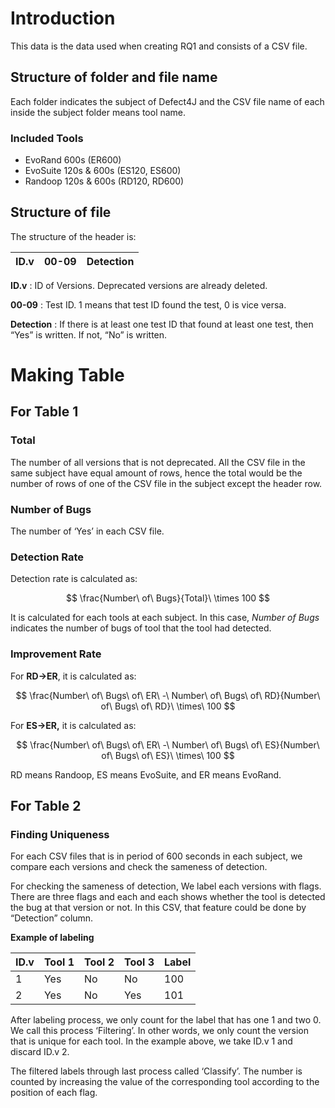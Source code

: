 # Introduction

This data is the data used when creating RQ1 and consists of a CSV file.

## Structure of folder and file name

Each folder indicates the subject of Defect4J and the CSV file name of each inside the subject folder means tool name.

### **Included Tools**

- EvoRand 600s (ER600)
- EvoSuite 120s & 600s (ES120, ES600)
- Randoop 120s & 600s (RD120, RD600)

## Structure of file

The structure of the header is:

| ID.v | 00-09 | Detection |
| --- | --- | --- |

**ID.v** : ID of Versions. Deprecated versions are already deleted.

**00-09** : Test ID. 1 means that test ID found the test, 0 is vice versa.

**Detection** : If there is at least one test ID that found at least one test, then “Yes” is written. If not, “No” is written.

# Making Table

## For Table 1

### Total

The number of all versions that is not deprecated. All the CSV file in the same subject have equal amount of rows, hence the total would be the number of rows of one of the CSV file in the subject except the header row.

### Number of Bugs

The number of ‘Yes’ in each CSV file.

### Detection Rate

Detection rate is calculated as:

$$
\frac{Number\ of\ Bugs}{Total}\ \times 100
$$

It is calculated for each tools at each subject. In this case, $Number\ of\ Bugs$ indicates the number of bugs of tool that the tool had detected.

### Improvement Rate

For **RD→ER**, it is calculated as:

$$
\frac{Number\ of\ Bugs\ of\ ER\ -\ Number\ of\ Bugs\ of\ RD}{Number\ of\ Bugs\ of\ RD}\ \times\ 100
$$

For **ES→ER,** it is calculated as:

$$
\frac{Number\ of\ Bugs\ of\ ER\ -\ Number\ of\ Bugs\ of\ ES}{Number\ of\ Bugs\ of\ ES}\ \times\ 100
$$

RD means Randoop, ES means EvoSuite, and ER means EvoRand.

## For Table 2

### Finding Uniqueness

For each CSV files that is in period of 600 seconds in each subject, we compare each versions and check the sameness of detection.

For checking the sameness of detection, We label each versions with flags. There are three flags and each and each shows whether the tool is detected the bug at that version or not. In this CSV, that feature could be done by “Detection” column.

**Example of labeling**

| ID.v | Tool 1 | Tool 2 | Tool 3 | Label |
| --- | --- | --- | --- | --- |
| 1 | Yes | No | No | 100 |
| 2 | Yes | No | Yes | 101 |

After labeling process, we only count for the label that has one 1 and two 0. We call this process ‘Filtering’. In other words, we only count the version that is unique for each tool. In the example above, we take ID.v 1 and discard ID.v 2.

The filtered labels through last process called ‘Classify’. The number is counted by increasing the value of the corresponding tool according to the position of each flag.
